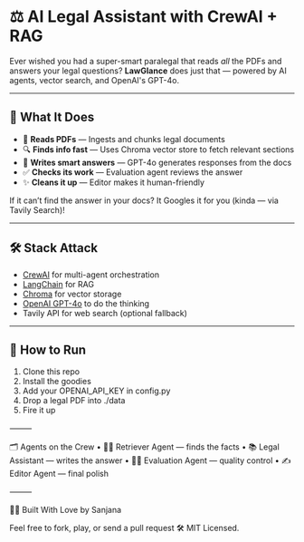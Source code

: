 # ⚖️ AI Legal Assistant with CrewAI + RAG

Ever wished you had a super-smart paralegal that reads *all* the PDFs and answers your legal questions? **LawGlance** does just that — powered by AI agents, vector search, and OpenAI's GPT-4o.

---

## 🚀 What It Does

- 🧠 **Reads PDFs** — Ingests and chunks legal documents
- 🔍 **Finds info fast** — Uses Chroma vector store to fetch relevant sections
- 📄 **Writes smart answers** — GPT-4o generates responses from the docs
- ✅ **Checks its work** — Evaluation agent reviews the answer
- ✨ **Cleans it up** — Editor makes it human-friendly

If it can’t find the answer in your docs? It Googles it for you (kinda — via Tavily Search)!

---

## 🛠️ Stack Attack

- [CrewAI](https://docs.crewai.com/) for multi-agent orchestration  
- [LangChain](https://python.langchain.com) for RAG  
- [Chroma](https://www.trychroma.com/) for vector storage  
- [OpenAI GPT-4o](https://openai.com/) to do the thinking  
- Tavily API for web search (optional fallback)

---

## 🧪 How to Run

1. Clone this repo  
2. Install the goodies  
3.	Add your OPENAI_API_KEY in config.py
4.	Drop a legal PDF into ./data
5.	Fire it up

⸻

🗂️ Agents on the Crew
	•	🕵️‍♂️ Retriever Agent — finds the facts
	•	📚 Legal Assistant — writes the answer
	•	👩‍⚖️ Evaluation Agent — quality control
	•	✍️ Editor Agent — final polish

⸻

👩‍💻 Built With Love by Sanjana

Feel free to fork, play, or send a pull request 🛠️
MIT Licensed.
